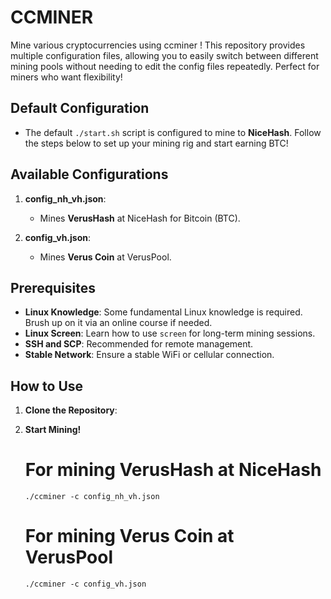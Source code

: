# CCMINER
Mine various cryptocurrencies using ccminer ! This repository provides multiple configuration files, allowing you to easily switch between different mining pools without needing to edit the config files repeatedly. Perfect for miners who want flexibility!

## Default Configuration

- The default `./start.sh` script is configured to mine to **NiceHash**. Follow the steps below to set up your mining rig and start earning BTC!

## Available Configurations

1. **config_nh_vh.json**: 
   - Mines **VerusHash** at NiceHash for Bitcoin (BTC).

2. **config_vh.json**: 
   - Mines **Verus Coin** at VerusPool.

## Prerequisites

- **Linux Knowledge**: Some fundamental Linux knowledge is required. Brush up on it via an online course if needed.
- **Linux Screen**: Learn how to use `screen` for long-term mining sessions.
- **SSH and SCP**: Recommended for remote management.
- **Stable Network**: Ensure a stable WiFi or cellular connection.

## How to Use

1. **Clone the Repository**:
2. **Start Mining!**
   # For mining VerusHash at NiceHash
   ```
   ./ccminer -c config_nh_vh.json
   ```
   
   # For mining Verus Coin at VerusPool

   ```
   ./ccminer -c config_vh.json 
   ```
